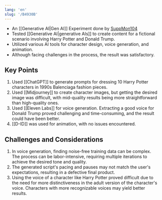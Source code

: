 ```yaml
---
lang: 'en'
slug: '/B4930B'
---
```


- An [[Generative AI|Gen AI]] Experiment done by [SuppMon104](https://github.com/suppmon104)
- Tested [[Generative AI|generative AIs]] to create content for a fictional scenario involving Harry Potter and Donald Trump.
- Utilized various AI tools for character design, voice generation, and animation.
- Although facing challenges in the process, the result was satisfactory.

## Key Points

1.  Used [[ChatGPT]] to generate prompts for dressing 10 Harry Potter characters in 1990s Balenciaga fashion pieces.
2.  Used [[Midjourney]] to create character images, but getting the desired image was difficult, with mid-quality results being more straightforward than high-quality ones.
3.  Used [[Eleven Labs]] for voice generation. Extracting a good voice for Donald Trump proved challenging and time-consuming, and the result could have been better.
4.  [[D-ID]] was used for animation, with no issues encountered.

## Challenges and Considerations

1.  In voice generation, finding noise-free training data can be complex. The process can be labor-intensive, requiring multiple iterations to achieve the desired tone and quality.
2.  The generated script's pacing and pauses may not match the user's expectations, resulting in a defective final product.
3.  Using the voice of a character like Harry Potter proved difficult due to the need for more distinctiveness in the adult version of the character's voice. Characters with more recognizable voices may yield better results.
